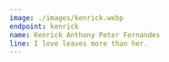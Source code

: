 ```yaml
---
image: ./images/kenrick.webp
endpoint: kenrick
name: Kenrick Anthony Peter Fernandes
line: I love leaves more than her.
---
```

